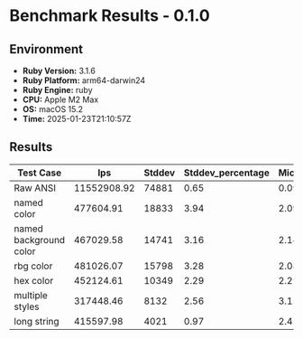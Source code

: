 # Benchmark Results - 0.1.0

## Environment

* **Ruby Version:** 3.1.6
* **Ruby Platform:** arm64-darwin24
* **Ruby Engine:** ruby
* **CPU:** Apple M2 Max
* **OS:** macOS 15.2
* **Time:** 2025-01-23T21:10:57Z

## Results

| Test Case | Ips | Stddev | Stddev_percentage | Microseconds_per_op | Iterations | Samples |
|----------|----------|----------|----------|----------|----------|----------|
| Raw ANSI | 11552908.92 | 74881 | 0.65 | 0.09 | 58198089 | 51 |
| named color | 477604.91 | 18833 | 3.94 | 2.09 | 2406950 | 50 |
| named background color | 467029.58 | 14741 | 3.16 | 2.14 | 2335392 | 48 |
| rbg color | 481026.07 | 15798 | 3.28 | 2.08 | 2426454 | 46 |
| hex color | 452124.61 | 10349 | 2.29 | 2.21 | 2268384 | 48 |
| multiple styles | 317448.46 | 8132 | 2.56 | 3.15 | 1601369 | 49 |
| long string | 415597.98 | 4021 | 0.97 | 2.41 | 2085450 | 50 |